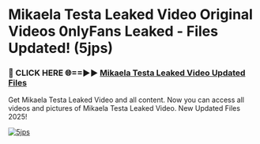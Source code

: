 # Mikaela Testa Leaked Video Original Videos 0nlyFans Leaked - Files Updated! (5jps)

<h3>🔴 CLICK HERE 🌐==►► <a href="https://tinyurl.com/x26r9saj" rel="nofollow">Mikaela Testa Leaked Video Updated Files</a></h3>

Get Mikaela Testa Leaked Video and all content. Now you can access all videos and pictures of Mikaela Testa Leaked Video. New Updated Files 2025!

[![5jps](https://i.imgur.com/LkgZPqh.gif)](https://tinyurl.com/x26r9saj)
